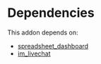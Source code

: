 # Dependencies

This addon depends on:

- [spreadsheet_dashboard](../../../../../oca-ocb-report/odoo-bringout-oca-ocb-spreadsheet_dashboard)
- [im_livechat](../../../../odoo-bringout-oca-ocb-im_livechat)
